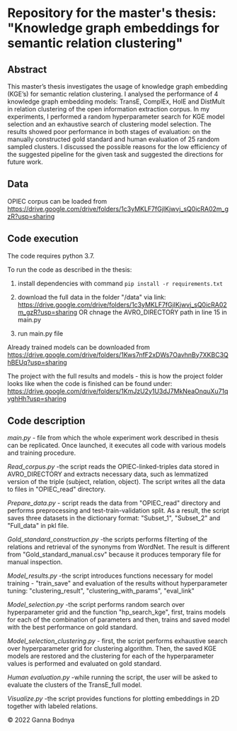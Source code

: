 # Repository for the master's thesis: "Knowledge graph embeddings for semantic relation clustering"

## Abstract

This master’s thesis investigates the usage of knowledge graph embedding (KGE’s) for semantic relation clustering. I analysed the performance of 4 knowledge graph embedding models: TransE, ComplEx, HolE and DistMult in relation clustering of the open information extraction corpus. In my experiments, I performed a random hyperparameter search for KGE model selection and an exhaustive search of clustering model selection. The results showed poor performance in
both stages of evaluation: on the manually constructed gold standard and human evaluation of 25 random sampled clusters. I discussed the possible reasons for the low efficiency of the suggested pipeline for the given task and suggested the directions for future work.

## Data

OPIEC corpus can be loaded from https://drive.google.com/drive/folders/1c3yMKLF7fGjIKjwvj_sQ0icRA02m_gzR?usp=sharing


## Code execution

The code requires python 3.7.

To run the code as described in the thesis:
1. install dependencies with command 
`pip install -r requirements.txt`

2. download the full data in the folder "/data" via link: https://drive.google.com/drive/folders/1c3yMKLF7fGjIKjwvj_sQ0icRA02m_gzR?usp=sharing
 OR
chnage the AVRO_DIRECTORY path in line 15 in main.py
3. run main.py file


Already trained models can be downloaded from https://drive.google.com/drive/folders/1Kws7nfF2xDWs7OavhnBy7XKBC3QhBEUq?usp=sharing


The project with the full results and models - this is how the project folder looks like when the code is finished can be found under:
https://drive.google.com/drive/folders/1KmJzU2y1U3dJ7MkNeaOnquXu71qyghHh?usp=sharing


## Code description

*main.py* - file from which the whole experiment work described in thesis can be replicated.
Once launched, it executes all code with various models and training procedure. 


*Read_corpus.py* -the script reads the OPIEC-linked-triples data stored in AVRO_DIRECTORY and extracts necessary data, such as lemmatized version of the triple (subject, relation, object). The script writes all the data to files in "OPIEC_read" directory.

*Prepare_data.py* - script reads the data from "OPIEC_read" directory and performs preprocessing and test-train-validation split. As a result, the script saves three datasets in the dictionary format: "Subset_1", "Subset_2" and "Full_data" in pkl file.

*Gold_standard_construction.py* -the scripts performs filterting of the relations and retrieval of the synonyms from WordNet.
The result is different from "Gold_standard_manual.csv" because it produces temporary file for manual inspection.

*Model_results.py* -the script introduces functions necessary for model training - "train_save" and evaluation of the results without hyperparameter tuning: "clustering_result", "clustering_with_params", "eval_link"

*Model_selection.py* -the script performs random search over hyperparameter grid and the function "hp_search_kge", first, trains models for each of the combination of parameters and then, trains and saved model with the best performance on gold standard.

*Model_selection_clustering.py* - first, the script performs exhaustive search over hyperparameter grid for clustering algorithm. Then, the saved KGE models are restored and the clustering for each of the hyperparameter values is performed and evaluated on gold standard.

*Human evaluation.py* -while running the script, the user will be asked to evaluate the clusters of the TransE_full model.

*Visualize.py* -the script provides functions for plotting embeddings in 2D together with labeled relations.


© 2022 Ganna Bodnya
